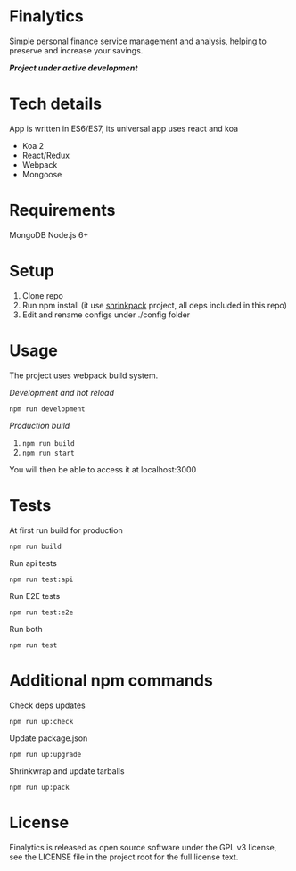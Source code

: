 # Finalytics

Simple personal finance service management and analysis, helping to preserve and increase your savings.

***Project under active development***

# Tech details
App is written in ES6/ES7, its universal app uses react and koa

 - Koa 2
 - React/Redux
 - Webpack
 - Mongoose

# Requirements

MongoDB
Node.js 6+

# Setup

 1. Clone repo
 2. Run npm install (it use [shrinkpack](https://github.com/JamieMason/shrinkpack) project, all deps included in this repo)
 3. Edit and rename configs under ./config folder

# Usage

The project uses webpack build system.

*Development and hot reload*

    npm run development

*Production build*

 1. `npm run build`
 2. `npm run start`

You will then be able to access it at localhost:3000

# Tests

At first run build for production

    npm run build

Run api tests

    npm run test:api
Run E2E tests

    npm run test:e2e

Run both

    npm run test

# Additional npm commands

Check deps updates

    npm run up:check

Update package.json

    npm run up:upgrade

Shrinkwrap and update tarballs

    npm run up:pack

# License

Finalytics is released as open source software under the GPL v3 license, see the LICENSE file in the project root for the full license text.
